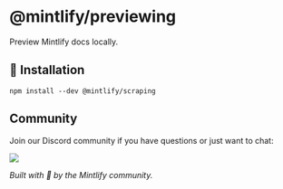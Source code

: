 # @mintlify/previewing

Preview Mintlify docs locally.

## 🚀 Installation

```
npm install --dev @mintlify/scraping
```

## Community

Join our Discord community if you have questions or just want to chat:

[![](https://dcbadge.vercel.app/api/server/ACREKdwjG5)](https://discord.gg/ACREKdwjG5)

_Built with 💚 by the Mintlify community._
